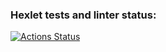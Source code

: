### Hexlet tests and linter status:
[![Actions Status](https://github.com/kostaleks/qa-engineer-project-85/actions/workflows/hexlet-check.yml/badge.svg)](https://github.com/kostaleks/qa-engineer-project-85/actions)